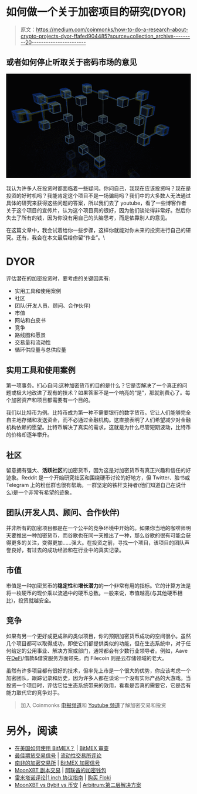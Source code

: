 # 如何做一个关于加密项目的研究(DYOR)

> 原文：<https://medium.com/coinmonks/how-to-do-a-research-about-crypto-projects-dyor-ffafed904485?source=collection_archive---------20----------------------->

## 或者如何停止听取关于密码市场的意见

![](img/1c488184e9e0585e83cb5d1be84e3cf8.png)

我认为许多人在投资时都面临着一些疑问。你问自己，我现在应该投资吗？现在是投资的好时机吗？我能肯定这个项目不是一场骗局吗？我们中的大多数人无法通过具体的研究来获得这些问题的答案，所以我们去了 youtube，看了一些博客作者关于这个项目的宣传片，认为这个项目真的很好，因为他们谈论得非常好。然后你失去了所有的钱，因为你没有用自己的头脑思考，而是依靠别人的意见。

在这篇文章中，我会试着给你一些步骤，这样你就能对你未来的投资进行自己的研究。还有，我会在本文最后给你留“作业”。\

# DYOR

评估潜在的加密投资时，要考虑的关键因素有:

*   实用工具和使用案例
*   社区
*   团队(开发人员、顾问、合作伙伴)
*   市值
*   网站和白皮书
*   竞争
*   路线图和愿景
*   交易量和流动性
*   循环供应量与总供应量

## 实用工具和使用案例

第一项事务。扪心自问:这种加密货币的目的是什么？它是否解决了一个真正的问题或极大地改进了现有的技术？如果答案不是一个响亮的“是”，那就别费心了。每个加密资产和项目都需要有一个目的。

我们以比特币为例。比特币成为第一种不需要银行的数字货币。它让人们能够完全自主地存储和发送资金，而不必通过金融机构。这直接表明了人们希望减少对金融机构依赖的愿望。比特币解决了真实的需求，这就是为什么尽管短期波动，比特币的价格却逐年攀升。

## 社区

留意拥有强大、**活跃社区**的加密货币，因为这是对加密货币有真正兴趣和信任的好迹象。Reddit 是一个开始研究社区和围绕硬币讨论的好地方，但 Twitter、脸书或 Telegram 上的粉丝群也很有帮助。一群坚定的铁杆支持者(他们知道自己在说什么)是一个非常有希望的迹象。

## 团队(开发人员、顾问、合作伙伴)

并非所有的加密项目都是在一个公平的竞争环境中开始的。如果你当地的咖啡师明天要推出一种加密货币，而谷歌也在同一天推出了一种，那么谷歌的很有可能会获得更多的关注，变得更加……强大。在投资之前，寻找一个项目，该项目的团队声誉良好，有过去的成功经验和在行业中的真实记录。

## 市值

市值是一种加密货币的**稳定性**和**增长潜力**的一个非常有用的指标。它的计算方法是将一枚硬币的现价乘以流通中的硬币总数。一般来说，市值越高(与其他硬币相比)，投资就越安全。

## 竞争

如果有另一个更好或更成熟的类似项目，你的预期加密货币成功的空间很小。虽然几个项目都可以取得成功，即使它们都提供类似的功能，但在生态系统中，对于任何给定的公用事业、解决方案或部门，通常都会有少数行业领导者。例如，Aave 在[DeFi](https://digitalsurge.com.au/education/what-is-defi-decentralised-finance)/借款&借贷服务方面领先，而 Filecoin 则是云存储领域的老大。

虽然有许多项目都有很好的技术，但率先上市是一个很大的优势，你应该考虑一个加密团队，跟踪记录和历史，因为许多人都在谈论一个没有实际产品的大游戏。当投资一个项目时，评估它给生态系统带来的效用，看看是否真的需要它，它是否有能力取代它的竞争对手。

> 加入 Coinmonks [电报频道](https://t.me/coincodecap)和 [Youtube 频道](https://www.youtube.com/c/coinmonks/videos)了解加密交易和投资

# 另外，阅读

*   [在美国如何使用 BitMEX？](https://coincodecap.com/use-bitmex-in-usa) | [BitMEX 审查](https://coincodecap.com/bitmex-review)
*   [最佳期货交易信号](https://coincodecap.com/futures-trading-signals) | [流动性交易所评论](https://coincodecap.com/liquid-exchange-review)
*   [南非的加密交易所](https://coincodecap.com/crypto-exchanges-in-south-africa) | [BitMEX 加密信号](https://coincodecap.com/bitmex-crypto-signals)
*   [MoonXBT 副本交易](https://coincodecap.com/moonxbt-copy-trading) | [阿联酋的加密钱包](https://coincodecap.com/crypto-wallets-in-uae)
*   [雷米塔诺评论](https://coincodecap.com/remitano-review)|[1 inch 协议指南](https://coincodecap.com/1inch) | [购买 Floki](https://coincodecap.com/buy-floki-inu-token)
*   [MoonXBT vs Bybit vs 币安](https://coincodecap.com/bybit-binance-moonxbt) | [Arbitrum:第二层解决方案](https://coincodecap.com/arbitrum)